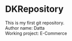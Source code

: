 # DKRepository
This is my first git repository.
<br> 
Author name: Datta
<br>
Working project: E-Commerce
